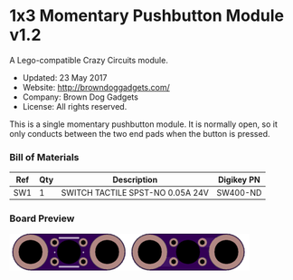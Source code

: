 <!--- start title --->
# 1x3 Momentary Pushbutton Module v1.2
A Lego-compatible Crazy Circuits module.

- Updated: 23 May 2017
- Website: http://browndoggadgets.com/
- Company: Brown Dog Gadgets
- License: All rights reserved.

<!--- end title --->
This is a single momentary pushbutton module. It is normally open, so it only conducts between the two end pads when the button is pressed. 

<!--- bom start --->
### Bill of Materials

|Ref|Qty|Description|Digikey PN|
|---|---|-----------|------|
|SW1|1|SWITCH TACTILE SPST-NO 0.05A 24V|SW400-ND|


<!--- bom end --->
### Board Preview 

![Gerber Preview](preview.png)

